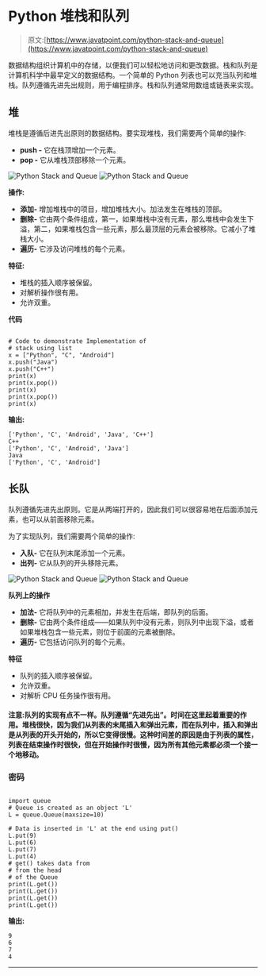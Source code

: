 # Python 堆栈和队列

> 原文:[https://www.javatpoint.com/python-stack-and-queue](https://www.javatpoint.com/python-stack-and-queue)

数据结构组织计算机中的存储，以便我们可以轻松地访问和更改数据。栈和队列是计算机科学中最早定义的数据结构。一个简单的 Python 列表也可以充当队列和堆栈。队列遵循先进先出规则，用于编程排序。栈和队列通常用数组或链表来实现。

## 堆

堆栈是遵循后进先出原则的数据结构。要实现堆栈，我们需要两个简单的操作:

*   **push -** 它在栈顶增加一个元素。
*   **pop -** 它从堆栈顶部移除一个元素。

![Python Stack and Queue](img/c9a5e014de2c318eb07a1be9a5e1aad1.png) ![Python Stack and Queue](img/9999d88be401c76225c1afa90d8a539b.png)

**操作:**

*   **添加-** 增加堆栈中的项目，增加堆栈大小。加法发生在堆栈的顶部。
*   **删除-** 它由两个条件组成，第一，如果堆栈中没有元素，那么堆栈中会发生下溢，第二，如果堆栈包含一些元素，那么最顶层的元素会被移除。它减小了堆栈大小。
*   **遍历-** 它涉及访问堆栈的每个元素。

**特征:**

*   堆栈的插入顺序被保留。
*   对解析操作很有用。
*   允许双重。

**代码**

```

# Code to demonstrate Implementation of 
# stack using list 
x = ["Python", "C", "Android"] 
x.push("Java") 
x.push("C++") 
print(x) 
print(x.pop()) 
print(x) 
print(x.pop()) 
print(x) 

```

**输出:**

```
['Python', 'C', 'Android', 'Java', 'C++']
C++
['Python', 'C', 'Android', 'Java']
Java
['Python', 'C', 'Android']

```

## 长队

队列遵循先进先出原则。它是从两端打开的，因此我们可以很容易地在后面添加元素，也可以从前面移除元素。

为了实现队列，我们需要两个简单的操作:

*   **入队-** 它在队列末尾添加一个元素。
*   **出列-** 它从队列的开头移除元素。

![Python Stack and Queue](img/abeb66cf570ae556cbf354b900476da3.png) ![Python Stack and Queue](img/c61e6e42c53b0a070c8cb7478428f4d2.png)

**队列上的操作**

*   **加法-** 它将队列中的元素相加，并发生在后端，即队列的后面。
*   **删除-** 它由两个条件组成——如果队列中没有元素，则队列中出现下溢，或者如果堆栈包含一些元素，则位于前面的元素被删除。
*   **遍历-** 它包括访问队列的每个元素。

**特征**

*   队列的插入顺序被保留。
*   允许双重。
*   对解析 CPU 任务操作很有用。

#### 注意:队列的实现有点不一样。队列遵循“先进先出”。时间在这里起着重要的作用。堆栈很快，因为我们从列表的末尾插入和弹出元素，而在队列中，插入和弹出是从列表的开头开始的，所以它变得很慢。这种时间差的原因是由于列表的属性，列表在结束操作时很快，但在开始操作时很慢，因为所有其他元素都必须一个接一个地移动。

### 密码

```

import queue 
# Queue is created as an object 'L'
L = queue.Queue(maxsize=10) 

# Data is inserted in 'L' at the end using put() 
L.put(9) 
L.put(6) 
L.put(7) 
L.put(4) 
# get() takes data from 
# from the head  
# of the Queue 
print(L.get()) 
print(L.get()) 
print(L.get()) 
print(L.get()) 

```

**输出:**

```
9
6
7
4

```

* * *